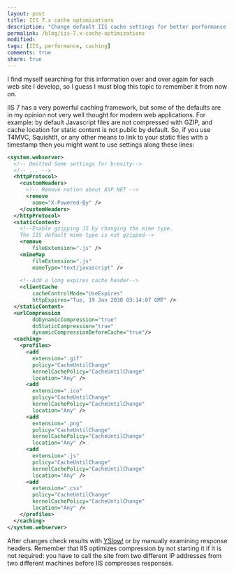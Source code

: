 ```yaml
---
layout: post
title: IIS 7.x cache optimizations
description: "Change default IIS cache settings for better performance."
permalink: /blog/iis-7.x-cache-optimizations
modified: 
tags: [IIS, performance, caching]
comments: true
share: true
---
```


I find myself searching for this information over and over again for each web 
site I develop, so I guess I must blog this topic to remember it from now on.

IIS 7 has a very powerful caching framework, but some of the defaults are in my 
opinion not very well thought for modern web applications. For example: by 
default Javascript files are not compressed with GZIP, and cache location for 
static content is not public by default. So, if you use T4MVC, SquishtIt, or 
any other means to link to your static files with a timestamp then you might 
want to use settings along these lines:

```xml
<system.webserver>
  <!-- Omitted Some settings for brevity-->
  <!-- ... -->
  <httpProtocol>
    <customHeaders>
      <!-- Remove notion about ASP.NET -->
      <remove 
        name="X-Powered-By" />
    </customHeaders>
  </httpProtocol>
  <staticContent>
    <!--Enable gzipping JS by changing the mime type. 
    The IIS default mime type is not gzipped-->
    <remove 
        fileExtension=".js" />
    <mimeMap 
        fileExtension=".js" 
        mimeType="text/javascript" />
    
    <!--Add a long expires cache header-->
    <clientCache 
        cacheControlMode="UseExpires" 
        httpExpires="Tue, 19 Jan 2038 03:14:07 GMT" />
  </staticContent>
  <urlCompression
        doDynamicCompression="true" 
        doStaticCompression="true"
        dynamicCompressionBeforeCache="true"/>
  <caching>
    <profiles>
      <add 
        extension=".gif" 
        policy="CacheUntilChange" 
        kernelCachePolicy="CacheUntilChange" 
        location="Any" />
      <add 
        extension=".ico" 
        policy="CacheUntilChange" 
        kernelCachePolicy="CacheUntilChange" 
        location="Any" />
      <add 
        extension=".png" 
        policy="CacheUntilChange" 
        kernelCachePolicy="CacheUntilChange" 
        location="Any" />
      <add 
        extension=".js" 
        policy="CacheUntilChange" 
        kernelCachePolicy="CacheUntilChange" 
        location="Any" />
      <add 
        extension=".css" 
        policy="CacheUntilChange" 
        kernelCachePolicy="CacheUntilChange" 
        location="Any" />
    </profiles>
  </caching>
</system.webserver>
```

After changes check results with [YSlow!](http://developer.yahoo.com/yslow/) or by manually examining response headers. 
Remember that IIS optimizes compression by not starting it if it is not required: 
you have to call the site from two different IP addresses from two different machines 
before IIS compresses responses.
